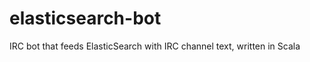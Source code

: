 elasticsearch-bot
=================

IRC bot that feeds ElasticSearch with IRC channel text, written in Scala
